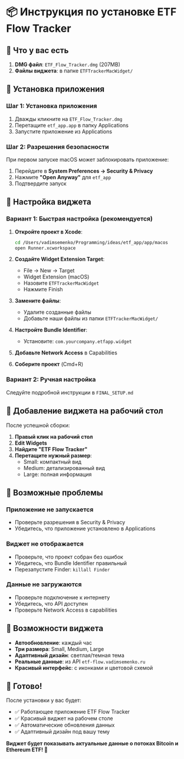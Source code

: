 # 📦 Инструкция по установке ETF Flow Tracker

## 🎯 Что у вас есть

1. **DMG файл**: `ETF_Flow_Tracker.dmg` (207MB)
2. **Файлы виджета**: в папке `ETFTrackerMacWidget/`

## 🚀 Установка приложения

### Шаг 1: Установка приложения

1. Дважды кликните на `ETF_Flow_Tracker.dmg`
2. Перетащите `etf_app.app` в папку Applications
3. Запустите приложение из Applications

### Шаг 2: Разрешения безопасности

При первом запуске macOS может заблокировать приложение:

1. Перейдите в **System Preferences → Security & Privacy**
2. Нажмите **"Open Anyway"** для `etf_app`
3. Подтвердите запуск

## 🎨 Настройка виджета

### Вариант 1: Быстрая настройка (рекомендуется)

1. **Откройте проект в Xcode**:

   ```bash
   cd /Users/vadimsemenko/Programming/ideas/etf_app/app/macos
   open Runner.xcworkspace
   ```

2. **Создайте Widget Extension Target**:

   - File → New → Target
   - Widget Extension (macOS)
   - Назовите `ETFTrackerMacWidget`
   - Нажмите Finish

3. **Замените файлы**:

   - Удалите созданные файлы
   - Добавьте наши файлы из папки `ETFTrackerMacWidget/`

4. **Настройте Bundle Identifier**:

   - Установите: `com.yourcompany.etfapp.widget`

5. **Добавьте Network Access** в Capabilities

6. **Соберите проект** (Cmd+R)

### Вариант 2: Ручная настройка

Следуйте подробной инструкции в `FINAL_SETUP.md`

## 🎯 Добавление виджета на рабочий стол

После успешной сборки:

1. **Правый клик на рабочий стол**
2. **Edit Widgets**
3. **Найдите "ETF Flow Tracker"**
4. **Перетащите нужный размер**:
   - Small: компактный вид
   - Medium: детализированный вид
   - Large: полная информация

## 🔧 Возможные проблемы

### Приложение не запускается

- Проверьте разрешения в Security & Privacy
- Убедитесь, что приложение установлено в Applications

### Виджет не отображается

- Проверьте, что проект собран без ошибок
- Убедитесь, что Bundle Identifier правильный
- Перезапустите Finder: `killall Finder`

### Данные не загружаются

- Проверьте подключение к интернету
- Убедитесь, что API доступен
- Проверьте Network Access в capabilities

## 📱 Возможности виджета

- **Автообновление**: каждый час
- **Три размера**: Small, Medium, Large
- **Адаптивный дизайн**: светлая/темная тема
- **Реальные данные**: из API `etf-flow.vadimsemenko.ru`
- **Красивый интерфейс**: с иконками и цветовой схемой

## 🎉 Готово!

После установки у вас будет:

- ✅ Работающее приложение ETF Flow Tracker
- ✅ Красивый виджет на рабочем столе
- ✅ Автоматические обновления данных
- ✅ Адаптивный дизайн под вашу тему

**Виджет будет показывать актуальные данные о потоках Bitcoin и Ethereum ETF! 🚀**
